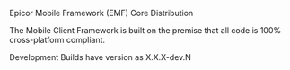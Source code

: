 Epicor Mobile Framework (EMF) Core Distribution

The Mobile Client Framework is built on the premise that all code is 100% cross-platform compliant.

Development Builds have version as X.X.X-dev.N